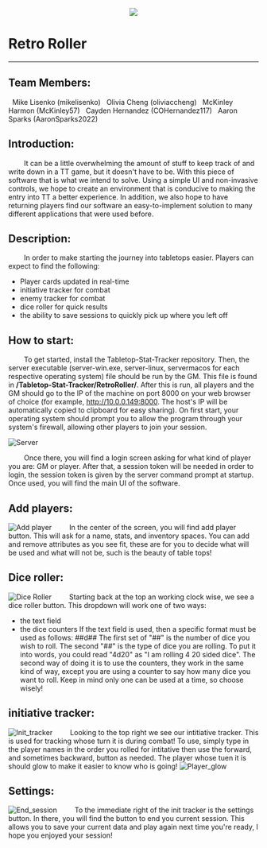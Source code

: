 <p align="center">
    <img src="RetroRoller/web/images/dndLogo.png">
</p>

# Retro Roller
---

## Team Members:
&nbsp; Mike Lisenko (mikelisenko)
&nbsp; Olivia Cheng (oliviaccheng)
&nbsp; McKinley Harmon (McKinley57)
&nbsp; Cayden Hernandez (COHernandez117)
&nbsp; Aaron Sparks (AaronSparks2022)

## Introduction:
&nbsp; &nbsp; &nbsp; &nbsp; It can be a little overwhelming the amount of stuff to keep track of and write down in a TT game, but it doesn't have to be. With this piece of software that is what we intend to solve. Using a simple UI and non-invasive controls, we hope to create an environment that is conducive to making the entry into TT a better experience. In addition, we also hope to have returning players find our software an easy-to-implement solution to many different applications that were used before.

## Description:
&nbsp; &nbsp; &nbsp; &nbsp; In order to make starting the journey into tabletops easier. Players can expect to find the following:
- Player cards updated in real-time
- initiative tracker for combat
- enemy tracker for combat
- dice roller for quick results
- the ability to save sessions to quickly pick up where you left off

## How to start:
&nbsp; &nbsp; &nbsp; &nbsp; To get started, install the Tabletop-Stat-Tracker repository. Then, the server executable (server-win.exe, server-linux, servermacos for each respective operating system) file should be run by the GM. This file is found in **/Tabletop-Stat-Tracker/RetroRoller/**. After this is run, all players and the GM should go to the IP of the machine on port 8000 on your web browser of choice (for example, http://10.0.0.149:8000. The host's IP will be automatically copied to clipboard for easy sharing). On first start, your operating system should prompt you to allow the program through your system's firewall, allowing other players to join your session. 

![Server](exImg/ServerLauncher.png)

&nbsp; &nbsp; &nbsp; &nbsp; Once there, you will find a login screen asking for what kind of player you are: GM or player. After that, a session token will be needed in order to login, the session token is given by the server command prompt at startup. Once used, you will find the main UI of the software.

## Add players:
![Add player](exImg/Add_player.png)
&nbsp; &nbsp; &nbsp; &nbsp; In the center of the screen, you will find add player button. This will ask for a name, stats, and inventory spaces. You can add and remove attributes as you see fit, these are for you to decide what will be used and what will not be, such is the beauty of table tops!

## Dice roller:
![Dice Roller](exImg/Dice_roller.png)
&nbsp; &nbsp; &nbsp; &nbsp; Starting back at the top an working clock wise, we see a dice roller button. This dropdown will work one of two ways:
- the text field 
- the dice counters
If the text field is used, then a specific format must be used as follows:
##d##
The first set of "##" is the number of dice you wish to roll. The second "##" is the type of dice you are rolling. To put it into words, you could read "4d20" as "I am rolling 4 20 sided dice". The second way of doing it is to use the counters, they work in the same kind of way, except you are using a counter to say how many dice you want to roll. Keep in mind only one can be used at a time, so choose wisely!

## initiative tracker:
![Init_tracker](exImg/Init_tarcker.png)
&nbsp; &nbsp; &nbsp; &nbsp; Looking to the top right we see our intitiative tracker. This is used for tracking whose turn it is during combat! To use, simply type in the player names in the order you rolled for intitative then use the forward, and sometimes backward, button as needed. The player whose tuen it is should glow to make it easier to know who is going!
![Player_glow](exImg/Player_glow.png)

## Settings:
![End_session](exImg/End_session.png)
&nbsp; &nbsp; &nbsp; &nbsp; To the immediate right of the init tracker is the settings button. In there, you will find the button to end you current session. This allows you to save your current data and play again next time you're ready, I hope you enjoyed your session!
